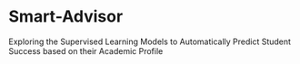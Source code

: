 # Smart-Advisor
Exploring the Supervised Learning Models to Automatically Predict Student Success based on their Academic Profile
